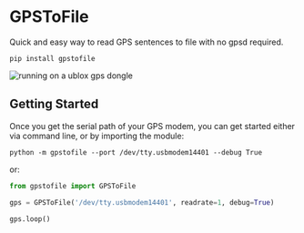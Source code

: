 # GPSToFile

Quick and easy way to read GPS sentences to file with no gpsd required.


`pip install gpstofile`


![running on a ublox gps dongle](https://github.com/pubudeux/gpstofile/blob/main/example-run.png)

## Getting Started

Once you get the serial path of your GPS modem, you can get started either via command line, or by importing the module:

`python -m gpstofile --port /dev/tty.usbmodem14401 --debug True`

or:


```python
from gpstofile import GPSToFile

gps = GPSToFile('/dev/tty.usbmodem14401', readrate=1, debug=True)

gps.loop()
```

